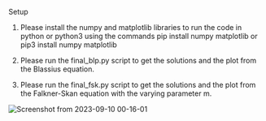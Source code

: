 Setup

1) Please install the numpy and matplotlib libraries to run the code in python or python3 using 
the commands
pip install numpy matplotlib
or pip3 install numpy matplotlib

2) Please run the final_blp.py script to get the solutions and the plot from the Blassius equation.

3) Please run the final_fsk.py script to get the solutions and the plot from the Falkner-Skan equation with the varying parameter m.

![Screenshot from 2023-09-10 00-16-01](https://github.com/dhruvsh-1729/adfm-aero-assgns/assets/78747805/26b3bff6-cb16-4d1c-905e-c66bd1a0ea9e)



